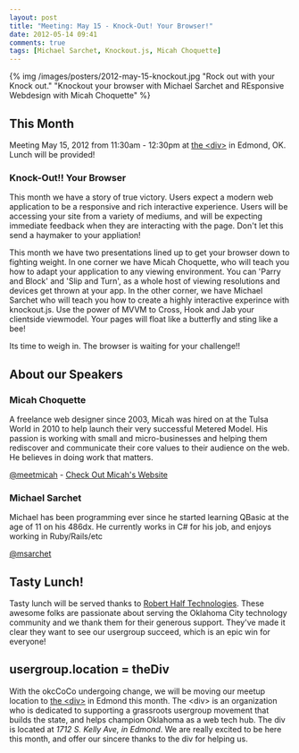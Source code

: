 ```yaml
---
layout: post
title: "Meeting: May 15 - Knock-Out! Your Browser!"
date: 2012-05-14 09:41
comments: true
tags: [Michael Sarchet, Knockout.js, Micah Choquette]
---
```


{% img /images/posters/2012-may-15-knockout.jpg  "Rock out with your Knock out." "Knockout your browser with Michael Sarchet and REsponsive Webdesign with Micah Choquette" %}



## This Month

Meeting May 15, 2012 from 11:30am - 12:30pm at [the &lt;div&gt;](http://thediv.org) in Edmond, OK. Lunch will be provided!

### Knock-Out!! Your Browser

This month we have a story of true victory. Users expect a modern web application to be a responsive and rich interactive experience. Users will be accessing your site from a variety of mediums, and will be expecting immediate feedback when they are interacting with the page. Don't let this send a haymaker to your appliation!

This month we have two presentations lined up to get your browser down to fighting weight. In one corner we have Micah Choquette, who will teach you how to adapt your application to any viewing environment. You can 'Parry and Block' and 'Slip and Turn', as a whole host of viewing resolutions and devices get thrown at your app. In the other corner, we have Michael Sarchet who will teach you how to create a highly interactive experince with knockout.js. Use the power of MVVM to Cross, Hook and Jab your clientside viewmodel. Your pages will float like a butterfly and sting like a bee!

Its time to weigh in. The browser is waiting for your challenge!!

<!-- more -->

## About our Speakers

### Micah Choquette

A freelance web designer since 2003, Micah was hired on at the Tulsa World in 2010 to help launch their very successful Metered Model. His passion is working with small and micro-businesses and helping them rediscover and communicate their core values to their audience on the web. He believes in doing work that matters.

[@meetmicah](http://twitter.com/meetmicah) - [Check Out Micah's Website](http://www.meetmicah.com/)

### Michael Sarchet

Michael has been programming ever since he started learning QBasic at
the age of 11 on his 486dx. He currently works in C# for his job, and
enjoys working in Ruby/Rails/etc

[@msarchet](http://twitter.com/msarchet)

## Tasty Lunch!

Tasty lunch will be served thanks to [Robert Half Technologies](http://www.roberthalftechnology.com/). These awesome folks are passionate about serving the Oklahoma City technology community and we thank them for their generous support. They've made it clear they want to see our usergroup succeed, which is an epic win for everyone!

## usergroup.location = theDiv

With the okcCoCo undergoing change, we will be moving our meetup location to [the &lt;div&gt;](http://thediv.org) in Edmond this month. The &lt;div&gt; is an organization who is dedicated to supporting a grassroots usergroup movement that builds the state, and helps champion Oklahoma as a web tech hub. The div is located at *1712 S. Kelly Ave, in Edmond*. We are really excited to be here this month, and offer our sincere thanks to the div for helping us.

